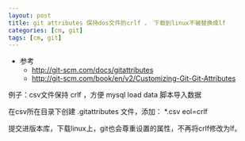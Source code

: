 ```yaml
---
layout: post
title: git attributes 保持dos文件的crlf ， 下载到linux不被替换成lf
categories: [cm, git]
tags: [cm, git]
---
```


* 参考
  * <http://git-scm.com/docs/gitattributes>
  * <http://git-scm.com/book/en/v2/Customizing-Git-Git-Attributes>

例子：csv文件保持 crlf ，方便 mysql load data 脚本导入数据

在csv所在目录下创建  .gitattributes 文件，添加：
*.csv eol=crlf

提交进版本库，下载linux上，git也会尊重设置的属性，不再将crlf修改为lf。




